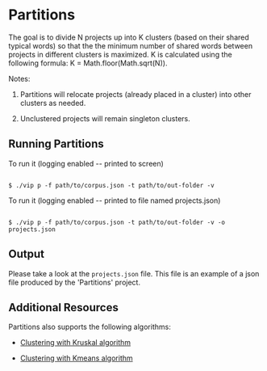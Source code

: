 # Partitions

The goal is to divide N projects up into K clusters (based on their shared typical words) so that the the minimum number of shared words between projects in different clusters is maximized. K is calculated using the following formula: K = Math.floor(Math.sqrt(N)). 

Notes:

1. Partitions will relocate projects (already placed in a cluster) into other clusters as needed.

2. Unclustered projects will remain singleton clusters.


## Running Partitions

To run it (logging enabled -- printed to screen)

```

$ ./vip p -f path/to/corpus.json -t path/to/out-folder -v

```

To run it (logging enabled -- printed to file named projects.json)


```

$ ./vip p -f path/to/corpus.json -t path/to/out-folder -v -o projects.json

```

## Output

Please take a look at the `projects.json` file. This file is an example of
a json file produced by the 'Partitions' project.

## Additional Resources

Partitions also supports the following algorithms:

* [Clustering with Kruskal algorithm](https://github.com/aas-integration/integration-test2/wiki/MSTApproach)

* [Clustering with Kmeans algorithm](https://github.com/aas-integration/integration-test2/wiki/LSIApproach)
